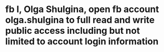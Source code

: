 # fb I, Olga Shulgina, open fb account olga.shulgina to full read and write public access including but not limited to account login information
